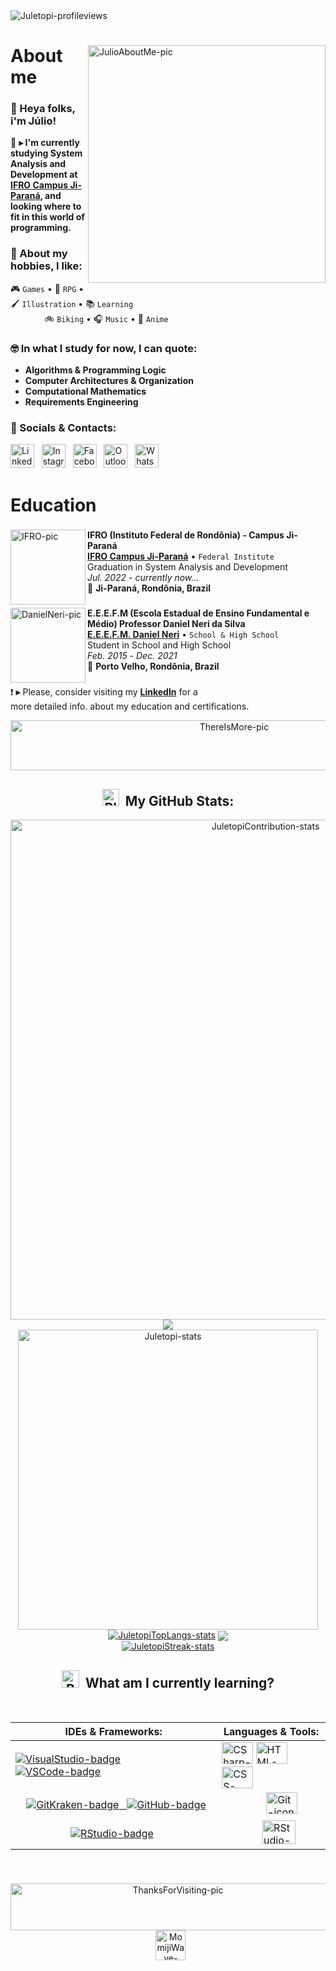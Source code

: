 <!--
❗ ➤ References used in this Repository:
🔗 • https://github.com/kyechan99/capsule-render
🔗 • https://github.com/antonkomarev/github-profile-views-counter
🔗 • https://github.com/DenverCoder1/custom-icon-badges
🔗 • https://github.com/DenverCoder1/github-readme-streak-stats
🔗 • https://github.com/Ashutosh00710/github-readme-activity-graph
🔗 • https://github.com/anuraghazra/github-readme-stats
🔗 • https://github.com/alexandresanlim/Badges4-README.md-Profile
🔗 • https://profilepicturemaker.com
🔗 • https://devicon.dev
🔗 • https://shields.io
🔗 • https://emoji.gg
🔗 • https://getemoji.com
-->

<img align="left" src="https://komarev.com/ghpvc/?username=juletopi&color=red" alt="Juletopi-profileviews">
&#8196;
<div>

<!-- ABOUT ME -->

<a href="https://github.com/juletopi/juletopi/blob/main/Assets/Images/JulioAboutMe-pic.png"><img align="right" src="https://user-images.githubusercontent.com/76459155/189586069-775c6ea7-bd5a-4b53-ad79-8294171c7089.png" align="left" width="380" alt="JulioAboutMe-pic"/></a>
<h1>About me</h1>

###

<div align="left">

###

### 👋 Heya folks, i'm Júlio!
 
🌱 **▸ I'm currently studying System Analysis and \
Development at [**IFRO Campus Ji-Paraná**](https://portal.ifro.edu.br/ji-parana), and \
looking where to fit in this world of programming.**
 
### 👾 About my hobbies, I like:

🎮 `Games` • 🎲 `RPG` • 🖌️ `Illustration` • 📚 `Learning` \
&#8199;&#8199;&#8199;&#8199;&#8199;&#8196; 🚲 `Biking` • 🎧 `Music` • 🍜 `Anime`
 
### 🤓 In what I study for now, I can quote:
 
- **Algorithms & Programming Logic**
- **Computer Architectures & Organization**
- **Computational Mathematics**
- **Requirements Engineering**

### 💬 Socials & Contacts:

<a href="https://www.linkedin.com/in/julio-cezar-pereira-camargo/"><img src="https://cdn.jsdelivr.net/gh/devicons/devicon/icons/linkedin/linkedin-original.svg"  width="38" height="38" alt="LinkedIn-icon"></a>&nbsp;&nbsp;
<a href="https://www.instagram.com/juletopi/"><img src="https://cdn3.emoji.gg/emojis/6333-instagram.png" width="38" height="38" alt="Instagram-icon"></a>&nbsp;&nbsp;
<a href="https://www.facebook.com/profile.php?id=100006955867774"><img src="https://cdn.jsdelivr.net/gh/devicons/devicon/icons/facebook/facebook-original.svg" width="38" height="38" alt="Facebook-icon"></a>&nbsp;&nbsp;
<a href="mailto:juliocezarpvh@hotmail.com"><img src="https://pngimg.com/uploads/email/email_PNG100738.png" width="38" height="38" alt="Outlook-icon"></a>&nbsp;&nbsp;
<a href="http://api.whatsapp.com/send?phone=5569993606894"><img src="https://cdn3.emoji.gg/emojis/6158-whatsapp.png" width="38" height="38" alt="WhatsApp-icon"></a>&nbsp;&nbsp;
</div>

###

<!-- EDUCATION -->

# Education

###

<a href="https://github.com/juletopi/juletopi/blob/main/Assets/Images/IFRO-pic.png"><img src="https://user-images.githubusercontent.com/76459155/198151574-4e290036-3ac2-46e1-a211-2f2eb25e9495.png" align="left" width="120" height="120" alt="IFRO-pic"/></a>

**IFRO (Instituto Federal de Rondônia) - Campus Ji-Paraná** \
[**IFRO Campus Ji-Paraná**](https://portal.ifro.edu.br/ji-parana/ji-parana) • `Federal Institute` \
Graduation in System Analysis and Development \
<i>Jul. 2022</i> - <i>currently now...</i> \
📍 **Ji-Paraná, Rondônia, Brazil**

###

<a href="https://github.com/juletopi/juletopi/blob/main/Assets/Images/DanielNeri-pic.png"><img src="https://user-images.githubusercontent.com/76459155/198151731-1b0a789e-8435-4702-a7c4-1e2915917c4c.png" align="left" width="120" height="120" alt="DanielNeri-pic"/></a>

**E.E.E.F.M (Escola Estadual de Ensino Fundamental e Médio) Professor Daniel Neri da Silva** \
[**E.E.E.F.M. Daniel Neri**](https://www.melhorescola.com.br/escola/eeefm-professor-daniel-neri-da-silva) • `School & High School` \
Student in School and High School \
<i>Feb. 2015</i> - <i>Dec. 2021</i> \
📍 **Porto Velho, Rondônia, Brazil**

###

❗ **▸** Please, consider visiting my [**LinkedIn**](https://www.linkedin.com/in/julio-cezar-pereira-camargo/) for a \
more detailed info. about my education and certifications.
</div>

<div align="center">
<a href="https://github.com/juletopi/juletopi/blob/main/Assets/Images/TheresMore-pic.png" ><img align="center" src="https://user-images.githubusercontent.com/76459155/189623934-c8028206-839d-478d-8e35-8b8ae55fd161.png" align="center" width="700" height="80" alt="ThereIsMore-pic"/></a>
</div>

<!-- STATS -->

<div align="center">
 
## <a href="https://emoji.gg/emoji/3716-blurple-github"><img src="https://cdn3.emoji.gg/emojis/3716-blurple-github.png" width="27" height="27" alt="BlurpleGithub-emoji"></a>&#160; My GitHub Stats:

<div align="center">
<a href="#"><img src="https://activity-graph.herokuapp.com/graph?username=juletopi&bg_color=0e1118&hide_border=true&custom_title=Contribution%20Graph&area=true&area_color=e73737&title_color=e73737&line=e73737&point=e73737&theme=high-contrast" width="800" alt="JuletopiContribution-stats"></a>

<img align="center" src="https://capsule-render.vercel.app/api?type=rect&color=da2828&height=3&section=header&%20render">

<div align="center">
<a href="#"><img src="https://github-readme-stats.vercel.app/api?username=juletopi&show_icons=true&count_private=true&include_all_commits=true&theme=codeSTACKr&title_color=e73737&icon_color=e73737&border_color=0d1017&bg_color=0e1118" width="480" alt="Juletopi-stats"></a>
<a href="#"><img src="https://github-readme-stats.vercel.app/api/top-langs/?username=juletopi&layout=default&langs_count=7&theme=codeSTACKr&title_color=e73737&icon_color=e73737&border_color=0e1118&bg_color=0e1118" alt="JuletopiTopLangs-stats"></a>

<img align="center" src="https://capsule-render.vercel.app/api?type=rect&color=da2828&height=3&section=header&%20render">

<div align="center">
<a href="#"><img src="https://github-readme-streak-stats.herokuapp.com/?user=juletopi&theme=dark&ring=e73737&currStreakNum=ffffff&fire=eaa532&currStreakLabel=eaa532&hide_border=true&background=0E1118" alt="JuletopiStreak-stats"></a>
</div>

###

<!-- LANGUAGES -->

<div align="center">

## <a href="https://emoji.gg/emoji/3468_book_n_quill"><img src="https://cdn3.emoji.gg/emojis/3468_book_n_quill.png" width="28" height="28" alt="BooknQuill-emoji"></a>&#160; What am I currently learning?

<div align="center">
&#8196; 
 
| IDEs & Frameworks: | Languages & Tools: |
| ------------------ | ------------------ |
| <a href="https://github.com/alexandresanlim/Badges4-README.md-Profile"><img src="https://img.shields.io/badge/Visual_Studio-5C2D91?style=for-the-badge&logo=visual%20studio&logoColor=white" alt="VisualStudio-badge"></a> &#160; <a href="https://github.com/alexandresanlim/Badges4-README.md-Profile"><img src="https://img.shields.io/badge/VSCode-0078D4?style=for-the-badge&logo=visual%20studio%20code&logoColor=white" alt="VSCode-badge"></a> | <a href="https://devicon.dev/"><img src="https://cdn.jsdelivr.net/gh/devicons/devicon/icons/csharp/csharp-original.svg" width="50" height="35" alt="CSharp-icon"></a> <a href="https://devicon.dev/"><img src="https://cdn.jsdelivr.net/gh/devicons/devicon/icons/html5/html5-original.svg" width="50" height="35" alt="HTML-icon"></a> <img src="https://cdn.jsdelivr.net/gh/devicons/devicon/icons/css3/css3-original.svg"  width="50" height="35" alt="CSS-icon"/>
| &nbsp;&#160;&#160; <a href="https://github.com/alexandresanlim/Badges4-README.md-Profile"><img src="https://img.shields.io/badge/GitKraken-179287?style=for-the-badge&logo=GitKraken&logoColor=white" alt="GitKraken-badge"> &#160; </a> <a href="https://github.com/alexandresanlim/Badges4-README.md-Profile"><img src="https://img.shields.io/badge/GitHub-100000?style=for-the-badge&logo=github&logoColor=white" alt="GitHub-badge"></a> | &#8199;&#8199;&#8199;&#8199;&#8199;&#8199;&nbsp; <a href="https://devicon.dev/"><img src="https://cdn.jsdelivr.net/gh/devicons/devicon/icons/git/git-original.svg" width="50" height="35" alt="Git-icon"></a>
| &#8199;&#8199;&#8199;&#8199;&#8199;&#8199;&nbsp;&nbsp;&nbsp;&#160;&#160; <a href="https://github.com/alexandresanlim/Badges4-README.md-Profile"><img src="https://img.shields.io/badge/RStudio-75AADB?style=for-the-badge&logo=RStudio&logoColor=white" alt="RStudio-badge"></a> | &#8199;&#8199;&#8199;&#8199;&#8199;&nbsp;&nbsp; <a href="https://devicon.dev/"><img src="https://cdn.jsdelivr.net/gh/devicons/devicon/icons/r/r-original.svg" width="53" height="38" alt="RStudio-icon"></a>
</div>

###
&#8196; 

<div align="center">
<a href="https://user-images.githubusercontent.com/76459155/190626822-07db797b-c700-49ba-acc6-9dbcc32ef235.png"><img align="center" src="https://user-images.githubusercontent.com/76459155/189621564-f03a3dc6-3ef8-404e-8bfc-17815b409f2a.png" align="center" width="520" height="75" alt="ThanksForVisiting-pic" /></a> &#8196; <a href="https://emoji.gg/emoji/1564-momijiwave"><img src="https://cdn3.emoji.gg/emojis/1564-momijiwave.png" width="48" height="48" alt="MomijiWave-emoji"></a>
</div>
